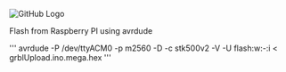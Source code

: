![GitHub Logo](https://github.com/gnea/gnea-Media/blob/master/Grbl%20Logo/Grbl%20Logo%20250px.png?raw=true)

Flash from Raspberry PI using avrdude

'''
avrdude -P /dev/ttyACM0 -p m2560 -D -c stk500v2 -V -U flash:w:-:i < grblUpload.ino.mega.hex
'''
